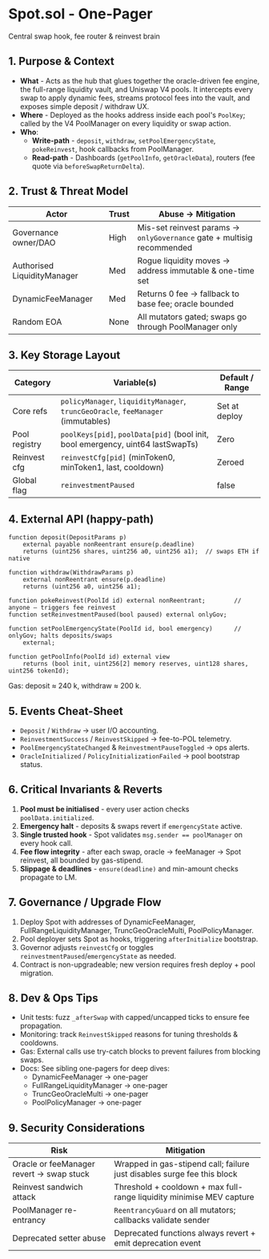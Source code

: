 # Spot.sol - One-Pager

Central swap hook, fee router & reinvest brain

## 1. Purpose & Context

* **What** - Acts as the hub that glues together the oracle-driven fee engine, the full-range liquidity vault, and Uniswap V4 pools. It intercepts every swap to apply dynamic fees, streams protocol fees into the vault, and exposes simple deposit / withdraw UX.
* **Where** - Deployed as the hooks address inside each pool's `PoolKey`; called by the V4 PoolManager on every liquidity or swap action.
* **Who**:
  * **Write-path** - `deposit`, `withdraw`, `setPoolEmergencyState`, `pokeReinvest`, hook callbacks from PoolManager.
  * **Read-path** - Dashboards (`getPoolInfo`, `getOracleData`), routers (fee quote via `beforeSwapReturnDelta`).

## 2. Trust & Threat Model

| Actor | Trust | Abuse → Mitigation |
|-------|-------|--------------------|
| Governance owner/DAO | High | Mis-set reinvest params → `onlyGovernance` gate + multisig recommended |
| Authorised LiquidityManager | Med | Rogue liquidity moves → address immutable & one-time set |
| DynamicFeeManager | Med | Returns 0 fee → fallback to base fee; oracle bounded |
| Random EOA | None | All mutators gated; swaps go through PoolManager only |

## 3. Key Storage Layout

| Category | Variable(s) | Default / Range |
|----------|------------|-----------------|
| Core refs | `policyManager`, `liquidityManager`, `truncGeoOracle`, `feeManager` (immutables) | Set at deploy |
| Pool registry | `poolKeys[pid]`, `poolData[pid]` (bool init, bool emergency, uint64 lastSwapTs) | Zero |
| Reinvest cfg | `reinvestCfg[pid]` (minToken0, minToken1, last, cooldown) | Zeroed |
| Global flag | `reinvestmentPaused` | false |

## 4. External API (happy-path)

```solidity
function deposit(DepositParams p)
    external payable nonReentrant ensure(p.deadline)
    returns (uint256 shares, uint256 a0, uint256 a1);  // swaps ETH if native

function withdraw(WithdrawParams p)
    external nonReentrant ensure(p.deadline)
    returns (uint256 a0, uint256 a1);

function pokeReinvest(PoolId id) external nonReentrant;        // anyone – triggers fee reinvest
function setReinvestmentPaused(bool paused) external onlyGov;

function setPoolEmergencyState(PoolId id, bool emergency)      // onlyGov; halts deposits/swaps
    external;

function getPoolInfo(PoolId id) external view
    returns (bool init, uint256[2] memory reserves, uint128 shares, uint256 tokenId);
```

Gas: deposit ≈ 240 k, withdraw ≈ 200 k.

## 5. Events Cheat-Sheet

* `Deposit` / `Withdraw` → user I/O accounting.
* `ReinvestmentSuccess` / `ReinvestSkipped` → fee-to-POL telemetry.
* `PoolEmergencyStateChanged` & `ReinvestmentPauseToggled` → ops alerts.
* `OracleInitialized` / `PolicyInitializationFailed` → pool bootstrap status.

## 6. Critical Invariants & Reverts

1. **Pool must be initialised** - every user action checks `poolData.initialized`.
2. **Emergency halt** - deposits & swaps revert if `emergencyState` active.
3. **Single trusted hook** - Spot validates `msg.sender == poolManager` on every hook call.
4. **Fee flow integrity** - after each swap, oracle → feeManager → Spot reinvest, all bounded by gas-stipend.
5. **Slippage & deadlines** - `ensure(deadline)` and min-amount checks propagate to LM.

## 7. Governance / Upgrade Flow

1. Deploy Spot with addresses of DynamicFeeManager, FullRangeLiquidityManager, TruncGeoOracleMulti, PoolPolicyManager.
2. Pool deployer sets Spot as hooks, triggering `afterInitialize` bootstrap.
3. Governor adjusts `reinvestCfg` or toggles `reinvestmentPaused`/`emergencyState` as needed.
4. Contract is non-upgradeable; new version requires fresh deploy + pool migration.

## 8. Dev & Ops Tips

* Unit tests: fuzz `_afterSwap` with capped/uncapped ticks to ensure fee propagation.
* Monitoring: track `ReinvestSkipped` reasons for tuning thresholds & cooldowns.
* Gas: External calls use try-catch blocks to prevent failures from blocking swaps.
* Docs: See sibling one-pagers for deep dives:
  * DynamicFeeManager → one-pager
  * FullRangeLiquidityManager → one-pager
  * TruncGeoOracleMulti → one-pager
  * PoolPolicyManager → one-pager

## 9. Security Considerations

| Risk | Mitigation |
|------|------------|
| Oracle or feeManager revert → swap stuck | Wrapped in gas-stipend call; failure just disables surge fee this block |
| Reinvest sandwich attack | Threshold + cooldown + max full-range liquidity minimise MEV capture |
| PoolManager re-entrancy | `ReentrancyGuard` on all mutators; callbacks validate sender |
| Deprecated setter abuse | Deprecated functions always revert + emit deprecation event |

